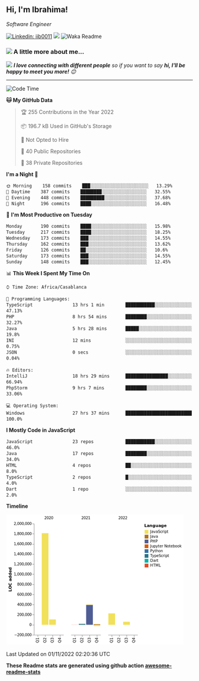 <h2>Hi, I'm Ibrahima! </h2>
<p><em>Software Engineer 
</em></p>


[![Linkedin: iib0011](https://img.shields.io/badge/-iib0011-blue?style=flat-square&logo=Linkedin&logoColor=white&link=https://www.linkedin.com/in/iib0011/)](https://www.linkedin.com/in/iib0011/)
![](https://visitor-badge.glitch.me/badge?page_id=iib0011)
![Waka Readme](https://github.com/iib0011/iib0011/workflows/Waka%20Readme/badge.svg)


### <img src="https://media.giphy.com/media/VgCDAzcKvsR6OM0uWg/giphy.gif" width="50"> A little more about me...  


<img src="https://media.giphy.com/media/LnQjpWaON8nhr21vNW/giphy.gif" width="60"> <em><b>I love connecting with different people</b> so if you want to say <b>hi, I'll be happy to meet you more!</b> 😊</em>

---
<!--START_SECTION:waka-->
![Code Time](http://img.shields.io/badge/Code%20Time-1%2C327%20hrs%2051%20mins-blue)

**🐱 My GitHub Data** 

> 🏆 255 Contributions in the Year 2022
 > 
> 📦 196.7 kB Used in GitHub's Storage 
 > 
> 🚫 Not Opted to Hire
 > 
> 📜 40 Public Repositories 
 > 
> 🔑 38 Private Repositories  
 > 
**I'm a Night 🦉** 

```text
🌞 Morning    158 commits    ███░░░░░░░░░░░░░░░░░░░░░░   13.29% 
🌆 Daytime    387 commits    ████████░░░░░░░░░░░░░░░░░   32.55% 
🌃 Evening    448 commits    █████████░░░░░░░░░░░░░░░░   37.68% 
🌙 Night      196 commits    ████░░░░░░░░░░░░░░░░░░░░░   16.48%

```
📅 **I'm Most Productive on Tuesday** 

```text
Monday       190 commits    ████░░░░░░░░░░░░░░░░░░░░░   15.98% 
Tuesday      217 commits    ████░░░░░░░░░░░░░░░░░░░░░   18.25% 
Wednesday    173 commits    ███░░░░░░░░░░░░░░░░░░░░░░   14.55% 
Thursday     162 commits    ███░░░░░░░░░░░░░░░░░░░░░░   13.62% 
Friday       126 commits    ██░░░░░░░░░░░░░░░░░░░░░░░   10.6% 
Saturday     173 commits    ███░░░░░░░░░░░░░░░░░░░░░░   14.55% 
Sunday       148 commits    ███░░░░░░░░░░░░░░░░░░░░░░   12.45%

```


📊 **This Week I Spent My Time On** 

```text
⌚︎ Time Zone: Africa/Casablanca

💬 Programming Languages: 
TypeScript               13 hrs 1 min        ███████████░░░░░░░░░░░░░░   47.13% 
PHP                      8 hrs 54 mins       ████████░░░░░░░░░░░░░░░░░   32.27% 
Java                     5 hrs 28 mins       █████░░░░░░░░░░░░░░░░░░░░   19.8% 
INI                      12 mins             ░░░░░░░░░░░░░░░░░░░░░░░░░   0.75% 
JSON                     0 secs              ░░░░░░░░░░░░░░░░░░░░░░░░░   0.04%

🔥 Editors: 
IntelliJ                 18 hrs 29 mins      ████████████████░░░░░░░░░   66.94% 
PhpStorm                 9 hrs 7 mins        ████████░░░░░░░░░░░░░░░░░   33.06%

💻 Operating System: 
Windows                  27 hrs 37 mins      █████████████████████████   100.0%

```

**I Mostly Code in JavaScript** 

```text
JavaScript               23 repos            ███████████░░░░░░░░░░░░░░   46.0% 
Java                     17 repos            ████████░░░░░░░░░░░░░░░░░   34.0% 
HTML                     4 repos             ██░░░░░░░░░░░░░░░░░░░░░░░   8.0% 
TypeScript               2 repos             █░░░░░░░░░░░░░░░░░░░░░░░░   4.0% 
Dart                     1 repo              ░░░░░░░░░░░░░░░░░░░░░░░░░   2.0%

```


**Timeline**

![Chart not found](https://raw.githubusercontent.com/iib0011/iib0011/master/charts/bar_graph.png) 


 Last Updated on 01/11/2022 02:20:36 UTC
<!--END_SECTION:waka-->

**These Readme stats are generated using github action [awesome-readme-stats](https://github.com/iib0011/waka-readme-stats)**
